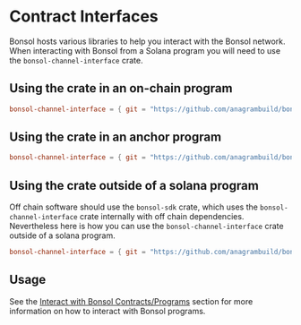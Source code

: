 # Contract Interfaces

Bonsol hosts various libraries to help you interact with the Bonsol network. When interacting with Bonsol from a Solana program you will need to use the `bonsol-channel-interface` crate.

## Using the crate in an on-chain program
```toml
bonsol-channel-interface = { git = "https://github.com/anagrambuild/bonsol", branch = "main" , features = ["on-chain"] }
```

## Using the crate in an anchor program
```toml
bonsol-channel-interface = { git = "https://github.com/anagrambuild/bonsol", branch = "main", features = ["anchor"] }
```

## Using the crate outside of a solana program
Off chain software should use the `bonsol-sdk` crate, which uses the `bonsol-channel-interface` crate internally with off chain dependencies.
Nevertheless here is how you can use the `bonsol-channel-interface` crate outside of a solana program.
```toml
bonsol-channel-interface = { git = "https://github.com/anagrambuild/bonsol", branch = "main" }
```

## Usage 
See the [Interact with Bonsol Contracts/Programs](/docs/how-to/interact-with-contracts) section for more information on how to interact with Bonsol programs.



